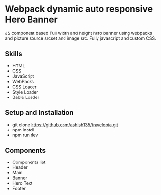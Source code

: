 # Webpack dynamic auto responsive Hero Banner
JS component based Full width and height hero banner using webpacks and picture source srcset and image src. Fully javascript and custom CSS.

## Skills
- HTML
- CSS
- JavaScript
- WebPacks
 - CSS Loader
 - Style Loader
 - Bable Loader

 ## Setup and Installation
- git clone https://github.com/ashish135/travelopia.git
- npm install
- npm run dev

## Components
- Components list
 - Header
 - Main
  - Banner
  - Hero Text
 - Footer 
